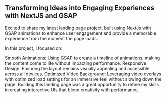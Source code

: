 ## Transforming Ideas into Engaging Experiences with NextJS and GSAP

Excited to share my latest landing page project, built using NextJs with GSAP animations to enhance user engagement and provide a memorable experience from the moment the page loads.

In this project, I focused on:

Smooth Animations: Using GSAP to create a timeline of animations, making the content come to life without impacting performance.
Responsive Design: Ensuring the layout remains visually appealing and accessible across all devices.
Optimized Video Background: Leveraging video overlays with optimized load settings for an immersive feel without slowing down the page.
Building this landing page was a great opportunity to refine my skills in creating interactive UIs that blend creativity with performance.


